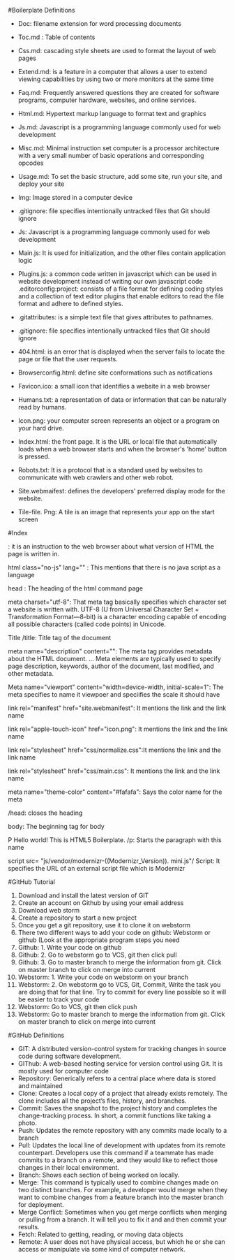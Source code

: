 
#Boilerplate Definitions

- Doc:  filename extension for word processing documents

- Toc.md : Table of contents 

- Css.md: cascading style sheets are used to format the layout of web pages

- Extend.md: is a feature in a computer  that allows a user to extend viewing capabilities by using two or more monitors at the same time

- Faq.md: Frequently answered questions they are created for software programs, computer hardware, websites, and online services.

- Html.md: Hypertext markup language to format text and graphics 

- Js.md: Javascript is a programming language commonly used for web development

- Misc.md: Minimal instruction set computer is a processor architecture with a very small number of basic operations and corresponding opcodes

- Usage.md: To set the basic structure, add some site, run your site, and deploy your site

- Img: Image stored in a computer device

- .gitignore: file specifies intentionally untracked files that Git should ignore

- Js: Javascript is a programming language commonly used for web development

- Main.js: It is used for initialization, and the other files contain application logic

- Plugins.js: a common code written in javascript which can be used in website development instead of writing our own javascript code
.editorconfig:project: consists of a file format for defining coding styles and a collection of text editor plugins that enable editors to read the file format and adhere to defined styles.

- .gitattributes: is a simple text file that gives attributes to pathnames.

- .gitignore: file specifies intentionally untracked files that Git should ignore

- 404.html: is an error that is displayed when the server fails to locate the page or file that the user requests.

- Browserconfig.html: define site conformations such as notifications 

- Favicon.ico: a small icon that identifies a website in a web browser

- Humans.txt:  a representation of data or information that can be naturally read by humans. 

- Icon.png: your computer screen represents an object or a program on your hard drive. 

- Index.html: the front page. It is the URL or local file that automatically loads when a web browser starts and when the browser's 'home' button is pressed.

 - Robots.txt: It is a protocol that is a standard used by websites to communicate with web crawlers and other web robot.

- Site.webmaifest: defines  the developers' preferred display mode for the website.

- Tile-file. Png: A tile is an image that represents your app on the start screen 

#Index 
<!doctype html> : it is an instruction to the web browser about what version of HTML the page is written in. 

 html class="no-js" lang="" :  This mentions that there is no java script as a language 

 head : The heading of the html command page
 
 meta charset="utf-8": That meta tag basically specifies which character set a website is written with. UTF-8 (U from Universal Character Set + Transformation Format—8-bit) is a character encoding capable of encoding all possible characters (called code points) in Unicode.
 
  Title  /title: Title tag of the document 
 
 meta name="description" content="": The meta tag provides metadata about the HTML document. ... Meta elements are typically used to specify page description, keywords, author of the document, last modified, and other metadata. 
  
 Meta name="viewport" content="width=device-width, initial-scale=1": The meta specifies to name it viewpoer and speciifies the scale it should have
 
  link rel="manifest" href="site.webmanifest": It mentions the link and the link name
 
 link rel="apple-touch-icon" href="icon.png": It mentions the link and the link name
 
 link rel="stylesheet" href="css/normalize.css":It mentions the link and the link name
 
 link rel="stylesheet" href="css/main.css": It mentions the link and the link name
 
 meta name="theme-color" content="#fafafa": Says the color name for the meta
 
 /head: closes the heading
 
 body: The beginning tag for body
 
 P Hello world! This is HTML5 Boilerplate. /p: Starts the paragraph with this name
 
 script src= "js/vendor/modernizr-((Modernizr_Version)). mini.js"/ Script: It specifies the URL of an external script file which is Modernizr
 
 
  


#GitHub Tutorial

1. Download and install the latest version of GIT
2. Create an account on Github by using your email address
3. Download web storm
4. Create a repository to start a new project
5. Once you get a git repository, use it to clone it on webstorm
6.  There two different ways to add your code on github: Webstorm or github (Look at the appropriate program steps you need 
7. Github: 1. Write your code on github 
8. Github: 2. Go to webstorm go to  VCS, git then click pull 
9. Github: 3.  Go to master branch to merge the information from git. Click on master branch to click on merge into current 
10. Webstorm: 1. Write your code on webstorm on your branch
11. Webstorm: 2. On webstorm go to VCS, Git, Commit, Write the task you are doing that for that line. Try to commit for every line possible so it will be easier to track your code
12.  Webstorm: Go to  VCS, git then click push 
13. Webstorm: Go to master branch to merge the information from git. Click on master branch to click on merge into current 

#GitHub Definitions 
 - GIT: A distributed version-control system for tracking changes in source code during software development.
- GIThub: A web-based hosting service for version control using Git. It is mostly used for computer code
- Repository: Generically refers to a central place where data is stored and maintained
- Clone: Creates a local copy of a project that already exists remotely. The clone includes all the project’s files, history, and branches.
- Commit: Saves the snapshot to the project history and completes the change-tracking process. In short, a commit functions like taking a photo.
- Push: Updates the remote repository with any commits made locally to a branch
- Pull: Updates the local line of development with updates from its remote counterpart. Developers use this command if a teammate has made commits to a branch on a remote, and they would like to reflect those changes in their local environment.
- Branch: Shows each section of being worked on locally.
- Merge: This command is typically used to combine changes made on two distinct branches. For example, a developer would merge when they want to combine changes from a feature branch into the master branch for deployment.
- Merge Conflict: Sometimes when you get merge conflicts when merging or pulling from a branch. It will tell you to fix it and and then commit your results. 
- Fetch: Related to getting, reading, or moving data objects
- Remote: A user does not have physical access, but which he or she can access or manipulate via some kind of computer network.











